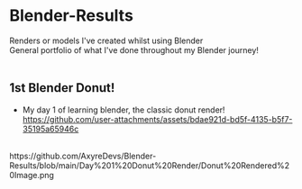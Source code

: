# Blender-Results
Renders or models I've created whilst using Blender
<br/>
General portfolio of what I've done throughout my Blender journey!
<br/>
<br/>
## 1st Blender Donut!
- My day 1 of learning blender, the classic donut render! <br/>
https://github.com/user-attachments/assets/bdae921d-bd5f-4135-b5f7-35195a65946c
<br/>
https://github.com/AxyreDevs/Blender-Results/blob/main/Day%201%20Donut%20Render/Donut%20Rendered%20Image.png
